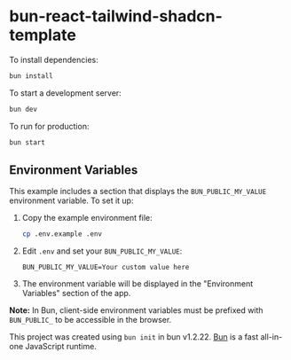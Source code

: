 # bun-react-tailwind-shadcn-template

To install dependencies:

```bash
bun install
```

To start a development server:

```bash
bun dev
```

To run for production:

```bash
bun start
```

## Environment Variables

This example includes a section that displays the `BUN_PUBLIC_MY_VALUE` environment variable. To set it up:

1. Copy the example environment file:
   ```bash
   cp .env.example .env
   ```

2. Edit `.env` and set your `BUN_PUBLIC_MY_VALUE`:
   ```
   BUN_PUBLIC_MY_VALUE=Your custom value here
   ```

3. The environment variable will be displayed in the "Environment Variables" section of the app.

**Note:** In Bun, client-side environment variables must be prefixed with `BUN_PUBLIC_` to be accessible in the browser.

This project was created using `bun init` in bun v1.2.22. [Bun](https://bun.com) is a fast all-in-one JavaScript runtime.

